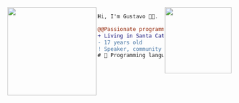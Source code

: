<img align="right" height="150" src="https://media.discordapp.net/attachments/721948104701640735/794322777477742592/e440cffdb0e79f162712a947906e2174.gif"/>
<img align="left" height="200" src="https://media.giphy.com/media/ao9DUiTKH60XS/giphy.gif"/>

```diff
Hi, I'm Gustavo 👩‍💻.

@@Passionate programming student.@@
+ Living in Santa Catarina, Brazil 🇧🇷.
- 17 years old
! Speaker, community manager and shitposter
# 📖 Programming languages, web development
```
